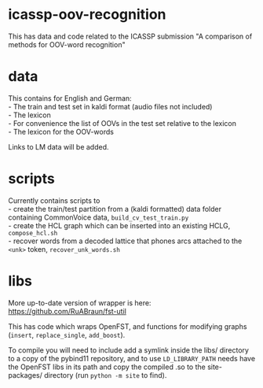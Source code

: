 # icassp-oov-recognition

This has data and code related to the ICASSP submission "A comparison of methods for OOV-word recognition"

# data

This contains for English and German:  
    - The train and test set in kaldi format (audio files not included)  
    - The lexicon  
    - For convenience the list of OOVs in the test set relative to the lexicon  
    - The lexicon for the OOV-words

Links to LM data will be added.

# scripts

Currently contains scripts to  
    - create the train/test partition from a (kaldi formatted) data folder containing CommonVoice data, `build_cv_test_train.py`  
    - create the HCL graph which can be inserted into an existing HCLG, `compose_hcl.sh`  
    - recover words from a decoded lattice that phones arcs attached to the `<unk>` token, `recover_unk_words.sh`  

# libs

More up-to-date version of wrapper is here: https://github.com/RuABraun/fst-util 

This has code which wraps OpenFST, and functions for modifying graphs (`insert`, `replace_single`, `add_boost`).

To compile you will need to include add a symlink inside the libs/ directory to a copy of the pybind11 repository, and to use `LD_LIBRARY_PATH` needs have the OpenFST libs in its path and copy the compiled .so to the site-packages/ directory (run `python -m site` to find).
